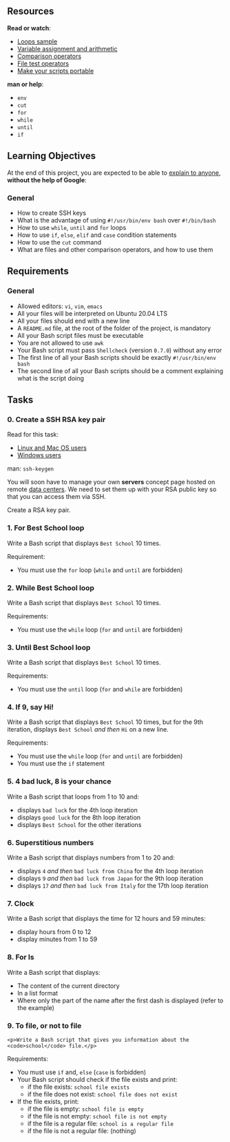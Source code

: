<h2>Resources</h2>

<p><strong>Read or watch</strong>:</p>

<ul>
<li><a href="/rltoken/XnVjFM8a1W4RfRu4TCPY-g" title="The <code>for</code> loop&quot; target=&ldquo;_blank&rdquo;>The <code>for</code> loop</a> </li>
<li><a href="/rltoken/TKpmMkXbW4dgKxdKt51fZA" title="The <code>while</code> loop&quot; target=&ldquo;_blank&rdquo;>The <code>while</code> loop</a> </li>
<li><a href="/rltoken/6MzdEyyTpW9R1k0hbKFUbQ" title="The <code>until</code> loop&quot; target=&ldquo;_blank&rdquo;>The <code>until</code> loop</a> </li>
<li><a href="/rltoken/zOH3mQvvHyO_ITinhKSV6Q" title="Loops sample" target="_blank">Loops sample</a> </li>
<li><a href="/rltoken/IM0Gv6VPzwAmqzlJxETZkw" title="Variable assignment and arithmetic" target="_blank">Variable assignment and arithmetic</a> </li>
<li><a href="/rltoken/K3E6xI9-goDM-93vsjCpPA" title="Comparison operators" target="_blank">Comparison operators</a> </li>
<li><a href="/rltoken/0OZLLDT28KrRZdid-l6hwg" title="File test operators" target="_blank">File test operators</a> </li>
<li><a href="/rltoken/Dyrnap2UC-LrzrmCOJRx8A" title="Make your scripts portable" target="_blank">Make your scripts portable</a> </li>
</ul>

<p><strong>man or help</strong>:</p>

<ul>
<li><code>env</code></li>
<li><code>cut</code></li>
<li><code>for</code></li>
<li><code>while</code></li>
<li><code>until</code></li>
<li><code>if</code></li>
</ul>

<h2>Learning Objectives</h2>

<p>At the end of this project, you are expected to be able to <a href="/rltoken/AVktLDpuzzD92vXnfuqeWg" title="explain to anyone" target="_blank">explain to anyone</a>, <strong>without the help of Google</strong>:</p>

<h3>General</h3>

<ul>
<li>How to create SSH keys</li>
<li>What is the advantage of using  <code>#!/usr/bin/env bash</code> over <code>#!/bin/bash</code></li>
<li>How to use <code>while</code>, <code>until</code> and <code>for</code> loops</li>
<li>How to use <code>if</code>, <code>else</code>, <code>elif</code> and <code>case</code> condition statements</li>
<li>How to use the <code>cut</code> command</li>
<li>What are files and other comparison operators, and how to use them</li>
</ul>

<h2>Requirements</h2>

<h3>General</h3>

<ul>
<li>Allowed editors: <code>vi</code>, <code>vim</code>, <code>emacs</code></li>
<li>All your files will be interpreted on Ubuntu 20.04 LTS</li>
<li>All your files should end with a new line</li>
<li>A <code>README.md</code> file, at the root of the folder of the project, is mandatory</li>
<li>All your Bash script files must be executable</li>
<li>You are not allowed to use <code>awk</code></li>
<li>Your Bash script must pass <code>Shellcheck</code> (version <code>0.7.0</code>) without any error</li>
<li>The first line of all your Bash scripts should be exactly <code>#!/usr/bin/env bash</code></li>
<li>The second line of all your Bash scripts should be a comment explaining what is the script doing</li>
</ul>

 <h2 class="gap">Tasks</h2>

 <h3>0. Create a SSH RSA key pair</h3>

  <p>Read for this task:</p>

<ul>
<li><a href="/rltoken/_11FMUABmTFrUaQvTr8rbw" title="Linux and Mac OS users" target="_blank">Linux and Mac OS users</a></li>
<li><a href="/rltoken/_JMRDGehQWRXzce3EVRdWA" title="Windows users" target="_blank">Windows users</a></li>
</ul>

<p>man: <code>ssh-keygen</code></p>

<p>You will soon have to manage your own <strong>servers</strong> concept page hosted on remote <a href="/rltoken/e4-Q5Ebz_iidUZAkvrPyEA" title="data centers" target="_blank">data centers</a>. We need to set them up with your RSA public key so that you can access them via SSH.</p>

<p>Create a RSA key pair.</p>

<h3 class="panel-title">
      1. For Best School loop
    </h3>

 <p>Write a Bash script that displays <code>Best School</code> 10 times.</p>

<p>Requirement:</p>

<ul>
<li>You must use the <code>for</code> loop (<code>while</code> and <code>until</code> are forbidden)</li>
</ul>

<h3 class="panel-title">
      2. While Best School loop
    </h3>
<p>Write a Bash script that displays <code>Best School</code> 10 times.</p>

<p>Requirements:</p>

<ul>
<li>You must use the <code>while</code> loop (<code>for</code> and <code>until</code> are forbidden)</li>
</ul>

<h3 class="panel-title">
      3. Until Best School loop
    </h3>

<p>Write a Bash script that displays <code>Best School</code> 10 times.</p>

<p>Requirements:</p>

<ul>
<li>You must use the <code>until</code> loop (<code>for</code> and <code>while</code> are forbidden)</li>
</ul>

<h3 class="panel-title">
      4. If 9, say Hi!
    </h3>
 <p>Write a Bash script that displays <code>Best School</code> 10 times, but for the 9th iteration, displays <code>Best School</code> <em>and then</em> <code>Hi</code> on a new line.</p>

<p>Requirements:</p>

<ul>
<li>You must use the <code>while</code> loop (<code>for</code> and <code>until</code> are forbidden)</li>
<li>You must use the <code>if</code> statement</li>
</ul>

 <h3 class="panel-title">
      5. 4 bad luck, 8 is your chance
    </h3>
<p>Write a Bash script that loops from 1 to 10 and:</p>

<ul>
<li>displays <code>bad luck</code> for the 4th loop iteration</li>
<li>displays <code>good luck</code> for the 8th loop iteration</li>
<li>displays <code>Best School</code> for the other iterations</li>
</ul>

<h3 class="panel-title">
      6. Superstitious numbers
    </h3>
<p>Write a Bash script that displays numbers from 1 to 20 and:</p>

<ul>
<li>displays <code>4</code> <em>and then</em> <code>bad luck from China</code> for the 4th loop iteration</li>
<li>displays <code>9</code> <em>and then</em> <code>bad luck from Japan</code> for the 9th loop iteration</li>
<li>displays <code>17</code> <em>and then</em> <code>bad luck from Italy</code> for the 17th loop iteration</li>
</ul>

<h3 class="panel-title">
      7. Clock
    </h3>

 <p>Write a Bash script that displays the time for 12 hours and 59 minutes:</p>

<ul>
<li>display hours from 0 to 12</li>
<li>display minutes from 1 to 59</li>
</ul>

<h3 class="panel-title">
      8. For ls
    </h3>
<p>Write a Bash script that displays:</p>

<ul>
<li>The content of the current directory</li>
<li>In a list format</li>
<li>Where only the part of the name after the first dash is displayed (refer to the example)</li>
</ul>

 <h3 class="panel-title">
      9. To file, or not to file
    </h3>

	<p>Write a Bash script that gives you information about the <code>school</code> file.</p>

<p>Requirements:</p>

<ul>
<li>You must use <code>if</code> and, <code>else</code> (<code>case</code> is forbidden)</li>
<li>Your Bash script should check if the file exists and print:

<ul>
<li>if the file exists: <code>school file exists</code></li>
<li>if the file does not exist: <code>school file does not exist</code></li>
</ul></li>
<li>If the file exists, print:

<ul>
<li>if the file is empty: <code>school file is empty</code></li>
<li>if the file is not empty: <code>school file is not empty</code></li>
<li>if the file is a regular file: <code>school is a regular file</code></li>
<li>if the file is not a regular file: (nothing)</li>
</ul></li>
</ul>
